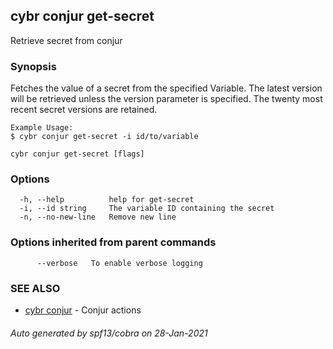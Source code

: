 ## cybr conjur get-secret

Retrieve secret from conjur

### Synopsis

Fetches the value of a secret from the specified Variable. 
	The latest version will be retrieved unless the version parameter is specified. 
	The twenty most recent secret versions are retained.
	
	Example Usage:
	$ cybr conjur get-secret -i id/to/variable

```
cybr conjur get-secret [flags]
```

### Options

```
  -h, --help          help for get-secret
  -i, --id string     The variable ID containing the secret
  -n, --no-new-line   Remove new line
```

### Options inherited from parent commands

```
      --verbose   To enable verbose logging
```

### SEE ALSO

* [cybr conjur](cybr_conjur.md)	 - Conjur actions

###### Auto generated by spf13/cobra on 28-Jan-2021
